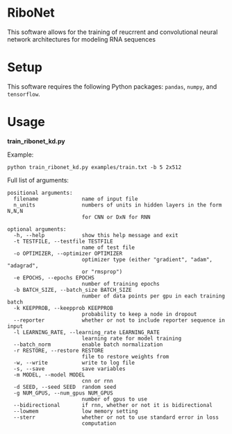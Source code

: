 # RiboNet

This software allows for the training of reucrrent and convolutional neural network architectures for modeling RNA sequences

# Setup

This software requires the following Python packages: `pandas`, `numpy`, and `tensorflow`.

# Usage

**train_ribonet_kd.py**

Example:

```python train_ribonet_kd.py examples/train.txt -b 5 2x512```

Full list of arguments:

```
positional arguments:
  filename              name of input file
  n_units               numbers of units in hidden layers in the form N,N,N
                        for CNN or DxN for RNN

optional arguments:
  -h, --help            show this help message and exit
  -t TESTFILE, --testfile TESTFILE
                        name of test file
  -o OPTIMIZER, --optimizer OPTIMIZER
                        optimizer type (either "gradient", "adam", "adagrad",
                        or "rmsprop")
  -e EPOCHS, --epochs EPOCHS
                        number of training epochs
  -b BATCH_SIZE, --batch_size BATCH_SIZE
                        number of data points per gpu in each training batch
  -k KEEPPROB, --keepprob KEEPPROB
                        probability to keep a node in dropout
  --reporter            whether or not to include reporter sequence in input
  -l LEARNING_RATE, --learning_rate LEARNING_RATE
                        learning rate for model training
  --batch_norm          enable batch normalization
  -r RESTORE, --restore RESTORE
                        file to restore weights from
  -w, --write           write to log file
  -s, --save            save variables
  -m MODEL, --model MODEL
                        cnn or rnn
  -d SEED, --seed SEED  random seed
  -g NUM_GPUS, --num_gpus NUM_GPUS
                        number of gpus to use
  --bidirectional       if rnn, whether or not it is bidirectional
  --lowmem              low memory setting
  --sterr               whether or not to use standard error in loss
                        computation
```

